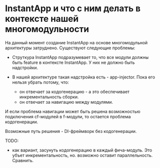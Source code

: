 # InstantApp и что с ним делать в контексте нашей многомодульности

На данный момент создание InstantApp на основе многомодульной архитектуры
затруднено. Существуют следующие проблемы:

* Струткура InstantApp подразумевает то, что все модули должны быть
feature  в контексте InstantApp. У них не должно быть надстройки.

* В нашей архитектуре такая надстройка есть - app-injector. Пока его
нельзя убрать потому, что:
    - он отвечает за кодогенерацию - а это обеспечивает инкрементальность сборки.
    - он отвечает за навигацию между модулями.

И если проблема навигации может быть решена возможностью подключения
cf-модулей в f-модули, то остается проблема кодогенерации.

Возможные путь решения - DI-фреймворк без кодогенерации.


TODO:
- как вариант, засунуть кодогенерацию в каждый фича-модуль. Это убъет инкрементальность,
но. возможно оставит параллельность. Сравнить.